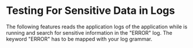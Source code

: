 # Testing For Sensitive Data in Logs

The following features reads the application logs of the application while is running and search for sensitive information in the "ERROR" log. The keyword "ERROR" has to be mapped with your log grammar.
